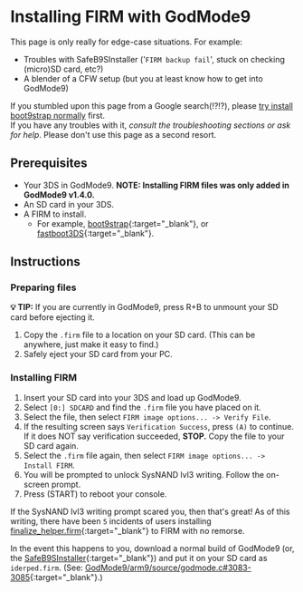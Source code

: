 # Installing FIRM with GodMode9

This page is only really for edge-case situations. For example:
* Troubles with SafeB9SInstaller ('`FIRM backup fail`', stuck on checking (micro)SD card, etc?)
* A blender of a CFW setup (but you at least know how to get into GodMode9)

If you stumbled upon this page from a Google search(!?!?), please [try install boot9strap normally](https://3ds.hacks.guide) first. <br/>
If you have any troubles with it, *consult the troubleshooting sections or ask for help*. Please don't use this page as a second resort.

## Prerequisites
- Your 3DS in GodMode9. **NOTE: Installing FIRM files was only added in GodMode9 v1.4.0.**
- An SD card in your 3DS.
- A FIRM to install.
	- For example, [boot9strap](https://github.com/SciresM/boot9strap/releases/latest){:target="_blank"}, or [fastboot3DS](https://github.com/derrekr/fastboot3DS/releases/latest){:target="_blank"}.

## Instructions

### Preparing files

**💡 TIP:** If you are currently in GodMode9, press R+B to unmount your SD card before ejecting it.

1. Copy the `.firm` file to a location on your SD card. (This can be anywhere, just make it easy to find.)
1. Safely eject your SD card from your PC.

### Installing FIRM

1. Insert your SD card into your 3DS and load up GodMode9.
1. Select `[0:] SDCARD` and find the `.firm` file you have placed on it.
1. Select the file, then select `FIRM image options... -> Verify File`.
1. If the resulting screen says `Verification Success`, press `(A)` to continue. <br/>
If it does NOT say verification succeeded, **STOP.** Copy the file to your SD card again.
1. Select the `.firm` file again, then select `FIRM image options... -> Install FIRM`.
1. You will be prompted to unlock SysNAND lvl3 writing. Follow the on-screen prompt.
1. Press (START) to reboot your console.

If the SysNAND lvl3 writing prompt scared you, then that's great!
As of this writing, there have been `5` incidents of users installing [finalize_helper.firm](https://3ds.hacks.guide/finalizing-setup){:target="_blank"} to FIRM with no remorse.

In the event this happens to you, download a normal build of GodMode9 (or, the [SafeB9SInstaller](https://github.com/d0k3/SafeB9SInstaller/releases/latest){:target="_blank"}) and put it on your SD card as `iderped.firm`.
(See: [GodMode9/arm9/source/godmode.c#3083-3085](https://github.com/d0k3/GodMode9/blob/master/arm9/source/godmode.c#L3083){:target="_blank"}.)

